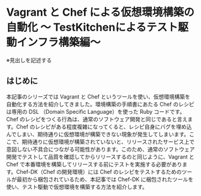 # Vagrant と Chef による仮想環境構築の自動化 〜 TestKitchenによるテスト駆動インフラ構築編〜

※見出しを記述する

## はじめに

本記事のシリーズでは Vagrant と Chef というツールを使い、仮想環境構築を自動化する方法を紹介してきました。環境構築の手順書にあたる Chef のレシピは専用の DSL （Domain Specific Language）を使った Ruby コードです。Chef のレシピをつくる行為は、通常のソフトウェア開発と同じであると言えます。Chef のレシピがある程度複雑になってくると、レシピ自身にバグを埋め込んでしまい、期待通りに仮想環境が構築できない現象が発生してしまいます。ここで、期待通りに仮想環境が構築されていないと、リリースされたサービス上で意図しない不具合につながる可能性があります。このため、通常のソフトウェア開発でテストして品質を確認してからリリースするのと同じように、Vagrant と Chef で本番環境を構築してリリースする前にテストを実施する必要があります。Chef-DK（Chef の開発環境）には Chef のレシピをテストするためのツールが最初から梱包されているため、本記事では Chef-DK に梱包されたツールを使い、テスト駆動で仮想環境を構築する方法を紹介します。



